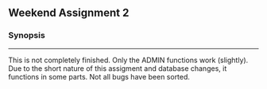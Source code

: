 ## Weekend Assignment 2
### Synopsis
___
This is not completely finished. Only the ADMIN functions work (slightly). Due to the short nature of this assigment and database changes, it functions in some parts.
Not all bugs have been sorted.
